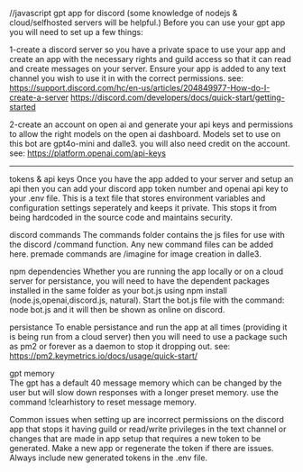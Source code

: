 //javascript gpt app for discord
(some knowledge of nodejs & cloud/selfhosted servers will be helpful.) 
Before you can use your gpt app you will need to set up a few things:

1-create a discord server so you have a private space to use your app 
and create an app with the necessary rights and guild access so that 
it can read and create messages on your server. Ensure your app is added
to any text channel you wish to use it in with the correct permissions.
see:
https://support.discord.com/hc/en-us/articles/204849977-How-do-I-create-a-server
https://discord.com/developers/docs/quick-start/getting-started

2-create an account on open ai and generate your api keys and permissions
to allow the right models on the open ai dashboard. Models set to use
on this bot are gpt4o-mini and dalle3. you will also need credit on the account.
see: https://platform.openai.com/api-keys

 ------------------------------
tokens & api keys
Once you have the app added to your server and setup an api then you
can add your discord app token number and openai api key to your .env file.
This is a text file that stores environment variables and
configuration settings seperately and keeps it private. This stops it 
from being hardcoded in the source code and maintains security.

discord commands
The commands folder contains the js files for use with the discord 
/command function. Any new command files can be added here. 
premade commands are /imagine for image creation in dalle3. 

npm dependencies
Whether you are running the app locally or on a cloud server for 
persistance, you will need to have the dependent packages installed 
in the same folder as your bot.js using npm install (node.js,openai,discord.js,
natural). Start the bot.js file with the command: node bot.js and 
it will then be shown as online on discord.

persistance 
To enable persistance and run the app at all times (providing it is being run 
from a cloud server) then you will need to use a package such as pm2 or
 forever as a daemon to stop it dropping out.
see: https://pm2.keymetrics.io/docs/usage/quick-start/ 

gpt memory  
The gpt has a default 40 message memory which can be changed by the user 
but will slow down responses with a longer preset memory.
use the command !clearhistory to reset message memory.

Common issues when setting up are incorrect permissions on the discord 
app that stops it having guild or read/write privileges in the text channel 
or changes that are made in app setup that requires a new token to be generated.
 Make a new app or regenerate the token if there are issues. Always include
new generated tokens in the .env file. 





